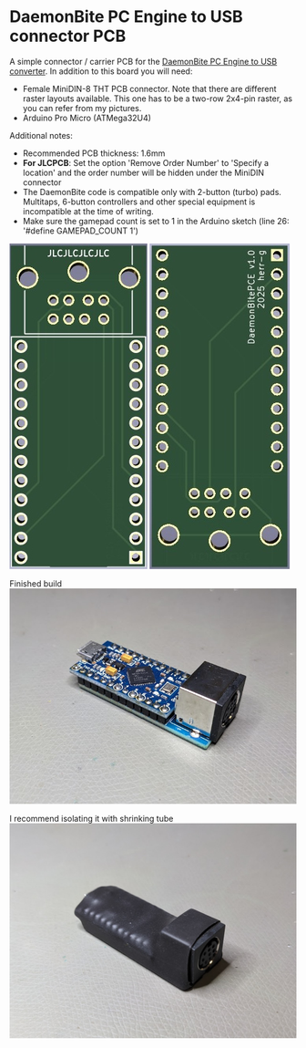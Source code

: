 # DaemonBite PC Engine to USB connector PCB

A simple connector / carrier PCB for the [DaemonBite PC Engine to USB converter](https://github.com/MickGyver/DaemonBite-Retro-Controllers-USB/tree/master/PCEngineControllerUSB).
In addition to this board you will need:
- Female MiniDIN-8 THT PCB connector. Note that there are different raster layouts available. This one has to be a two-row 2x4-pin raster, as you can refer from my pictures.
- Arduino Pro Micro (ATMega32U4)

Additional notes:
- Recommended PCB thickness: 1.6mm
- **For JLCPCB**: Set the option 'Remove Order Number' to 'Specify a location' and the order number will be hidden under the MiniDIN connector
- The DaemonBite code is compatible only with 2-button (turbo) pads. Multitaps, 6-button controllers and other special equipment is incompatible at the time of writing.
- Make sure the gamepad count is set to 1 in the Arduino sketch (line 26: '#define GAMEPAD_COUNT 1')

![PCB top](images/DaemonBitePCE_1.jpg)
![PCB bottom](images/DaemonBitePCE_2.jpg)

Finished build
![Finished build](images/DaemonBitePCE_3.jpg)

I recommend isolating it with shrinking tube
![Shrink Tube](images/DaemonBitePCE_4.jpg)